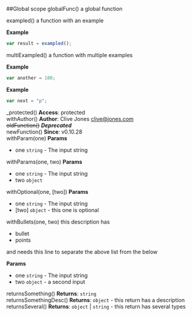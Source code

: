 ##Global scope
<a name="globalFunc"></a>
globalFunc()
a global function

<a name="exampled"></a>
exampled()
a function with an example

**Example**  
```js
var result = exampled();
```
<a name="multiExampled"></a>
multiExampled()
a function with multiple examples

**Example**  
```js
var another = 100;
```
**Example**  
```js
var next = "p";
```
<a name="_protected"></a>
_protected()
**Access**: protected  
<a name="withAuthor"></a>
withAuthor()
**Author**: Clive Jones <clive@jones.com>  
<a name="oldFunction"></a>
~~oldFunction()~~
***Deprecated***  
<a name="newFunction"></a>
newFunction()
**Since**: v0.10.28  
<a name="withParam"></a>
withParam(one)
**Params**

- one `string` - The input string

<a name="withParams"></a>
withParams(one, two)
**Params**

- one `string` - The input string
- two `object`

<a name="withOptional"></a>
withOptional(one, [two])
**Params**

- one `string` - The input string
- [two] `object` - this one is optional

<a name="withBullets"></a>
withBullets(one, two)
this description has 

- bullet
- points

and needs this line to separate the above list from the below

**Params**

- one `string` - The input string
- two `object` - a second input

<a name="returnsSomething"></a>
returnsSomething()
**Returns**: `string`  
<a name="returnsSomethingDesc"></a>
returnsSomethingDesc()
**Returns**: `object` - this return has a description  
<a name="returnsSeveral"></a>
returnsSeveral()
**Returns**: `object` | `string` - this return has several types  
